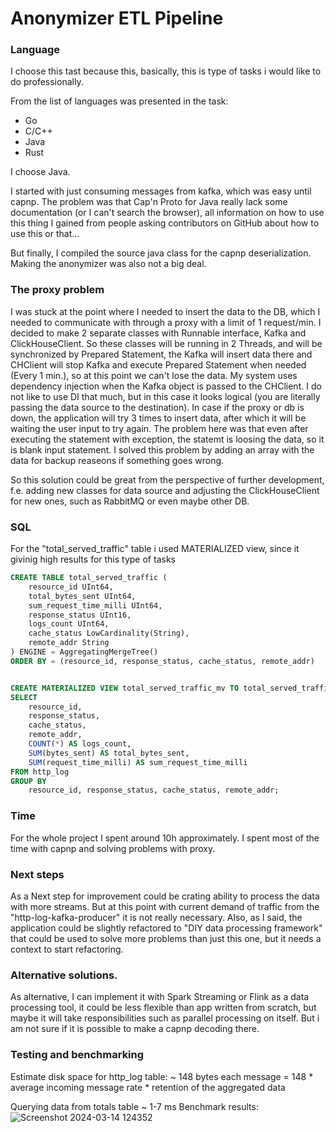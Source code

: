 # Anonymizer ETL Pipeline

### Language

I choose this tast because this, basically, this is type of tasks i would like to do professionally.

From the list of languages was presented in the task:
  * Go
  * C/C++
  * Java
  * Rust

I choose Java.

I started with just consuming messages from kafka, which was easy until capnp. The problem was that Cap'n Proto for Java really lack some documentation (or I can't search the browser), all information on how to use this thing I gained from people asking contributors on GitHub about how to use this or that...

But finally, I compiled the source java class for the capnp deserialization. Making the anonymizer was also not a big deal.

### The proxy problem
I was stuck at the point where I needed to insert the data to the DB, which I needed to communicate with through a proxy with a limit of 1 request/min. I decided to make 2 separate classes with Runnable interface, Kafka and ClickHouseClient. So these classes will be running in 2 Threads, and will be synchronized by Prepared Statement, the Kafka will insert data there and CHClient will stop Kafka and execute Prepared Statement when needed (Every 1 min.), so at this point we can't lose the data. My system uses dependency injection when the Kafka object is passed to the CHClient. I do not like to use DI that much, but in this case it looks logical (you are literally passing the data source to the destination). In case if the proxy or db is down, the application will try 3 times to insert data, after which it will be waiting the user input to try again. The problem here was that even after executing the statement with exception, the statemt is loosing the data, so it is blank input statement. I solved this problem by adding an array with the data for backup reaseons if something goes wrong.

So this solution could be great from the perspective of further development, f.e. adding new classes for data source and adjusting the ClickHouseClient for new ones, such as RabbitMQ or even maybe other DB.

### SQL

For the "total_served_traffic" table i used MATERIALIZED view, since it givinig high results for this type of tasks

```SQL
CREATE TABLE total_served_traffic (
    resource_id UInt64,
    total_bytes_sent UInt64,
    sum_request_time_milli UInt64,
    response_status UInt16,
    logs_count UInt64,
    cache_status LowCardinality(String),
    remote_addr String
) ENGINE = AggregatingMergeTree()
ORDER BY = (resource_id, response_status, cache_status, remote_addr)


CREATE MATERIALIZED VIEW total_served_traffic_mv TO total_served_traffic AS
SELECT
    resource_id,
    response_status,
    cache_status,
    remote_addr,
    COUNT(*) AS logs_count,
    SUM(bytes_sent) AS total_bytes_sent,
    SUM(request_time_milli) AS sum_request_time_milli
FROM http_log
GROUP BY
    resource_id, response_status, cache_status, remote_addr;
```

### Time
For the whole project I spent around 10h approximately. I spent most of the time with capnp and solving problems with proxy.

### Next steps
As a Next step for improvement could be crating ability to process the data with more streams. But at this point with current demand of traffic from the "http-log-kafka-producer" it is not really necessary. Also, as I said, the application could be slightly refactored to "DIY data processing framework" that could be used to solve more problems than just this one, but it needs a context to start refactoring.

### Alternative solutions.
As alternative, I can implement it with Spark Streaming or Flink as a data processing tool, it could be less flexible than app written from scratch, but maybe it will take responsibilities such as parallel processing on itself. But i am not sure if it is possible to make a capnp decoding there.

### Testing and benchmarking

Estimate disk space for http_log table:
~ 148 bytes each message
= 148 * average incoming message rate * retention of the aggregated data

Querying data from totals table ~ 1-7 ms
Benchmark results:
![Screenshot 2024-03-14 124352](https://github.com/vinogradowvw/IpAnonymizerPipeline/assets/143388794/cf08b354-e0d3-441b-9527-1d9640dc9e6b)
